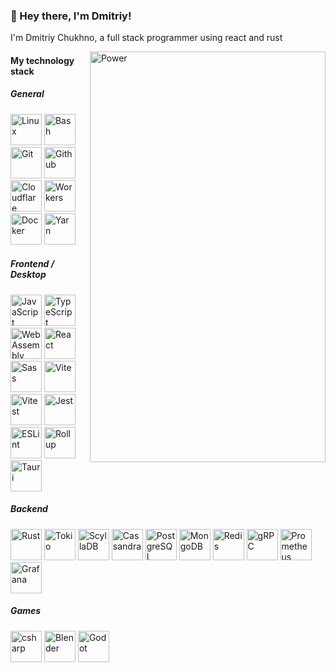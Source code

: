 <h3>💜 Hey there, I'm Dmitriy!</h3>
I'm Dmitriy Chukhno, a full stack programmer using react and rust

<a href="https://www.dmitr1sdae.com"><img align="right" width="377px" height="657px" src="https://github.com/user-attachments/assets/5c7a7a81-c78c-4633-aab6-9866ec2be7e5" alt="Power"></a>

<div align="left">
  <h4>My technology stack</h4>
  <h5>General</h5>
  <div>
    <a href="https://www.kernel.org"><img width="50px" src="https://github.com/dmitr1sdae/dmitr1sdae/assets/169852179/e8d832e7-88f2-413e-b408-6b7ce6df1c92" alt="Linux" /></a>
    <a href="https://www.gnu.org/software/bash"><img width="50px" src="https://github.com/dmitr1sdae/dmitr1sdae/assets/169852179/9abea7b7-8cba-4539-875e-0f87f0d73fc6" alt="Bash" /></a>
    <a href="https://git-scm.com"><img width="50px" src="https://github.com/dmitr1sdae/dmitr1sdae/assets/169852179/4285a399-55b0-4621-8715-18b041d9212c" alt="Git" /></a>
    <a href="https://github.com"><img width="50px" src="https://github.com/dmitr1sdae/dmitr1sdae/assets/169852179/f8222df2-091f-4ee3-83da-d264001a0eb4" alt="Github" /></a>
    <a href="https://www.cloudflare.com"><img width="50px" src="https://github.com/dmitr1sdae/dmitr1sdae/assets/169852179/db380d93-686c-4f1b-83f1-803247575a89" alt="Cloudflare" /></a>
    <a href="https://workers.cloudflare.com"><img width="50px" src="https://github.com/dmitr1sdae/dmitr1sdae/assets/169852179/b31113b2-15e0-445d-aae0-3caa00090873" alt="Workers" /></a>
    <a href="https://www.docker.com"><img width="50px" src="https://github.com/dmitr1sdae/dmitr1sdae/assets/169852179/f5c3aa94-0943-4dc9-a73f-c8cf57cdac14" alt="Docker" /></a>
    <a href="https://yarnpkg.com"><img width="50px" src="https://github.com/dmitr1sdae/dmitr1sdae/assets/169852179/19115a6e-ebf1-4135-9905-96cbd1e544d5" alt="Yarn" /></a>
  </div>
  
  <h5>Frontend / Desktop</h5>
  <div>
    <a href="https://developer.mozilla.org/docs/Web/JavaScript"><img width="50px" src="https://github.com/dmitr1sdae/dmitr1sdae/assets/169852179/8e11b083-60ea-47d6-b7c7-74e7029ed820" alt="JavaScript" /></a>
    <a href="https://www.typescriptlang.org"><img width="50px" src="https://github.com/dmitr1sdae/dmitr1sdae/assets/169852179/d391c887-0e78-4c6c-9df4-13867500a4ae" alt="TypeScript" /></a>
    <a href="https://webassembly.org"><img width="50px" src="https://github.com/dmitr1sdae/dmitr1sdae/assets/169852179/70659b97-2c70-4094-980a-a8e509a1dee3" alt="WebAssembly" /></a>
    <a href="https://react.dev"><img width="50px" src="https://github.com/dmitr1sdae/dmitr1sdae/assets/169852179/d510663c-d20a-4621-8854-9a8c5a46d2ca" alt="React" /></a>
    <a href="https://sass-lang.com"><img width="50px" src="https://github.com/dmitr1sdae/dmitr1sdae/assets/169852179/ed5375ad-1327-408f-9c31-261b44b81b07" alt="Sass" /></a>
    <a href="https://vitejs.dev"><img width="50px" src="https://github.com/dmitr1sdae/dmitr1sdae/assets/169852179/cb89474e-2cf7-4974-a6d1-52fc72377d8b" alt="Vite" /></a>
    <a href="https://vitest.dev"><img width="50px" src="https://github.com/dmitr1sdae/dmitr1sdae/assets/169852179/3265343e-8e29-4d68-a00b-331f5f2f3cad" alt="Vitest" /></a>
    <a href="https://jestjs.io"><img width="50px" src="https://github.com/dmitr1sdae/dmitr1sdae/assets/169852179/34263e6f-0918-4bf2-a145-f689ebd64f2d" alt="Jest" /></a>
    <a href="https://eslint.org"><img width="50px" src="https://github.com/dmitr1sdae/dmitr1sdae/assets/169852179/e9ed7b61-6f14-4513-a153-ffb1fc50410f" alt="ESLint" /></a>
    <a href="https://rollupjs.org"><img width="50px" src="https://github.com/dmitr1sdae/dmitr1sdae/assets/169852179/1a3f2a7a-7537-48ad-86bc-ab289fda4327" alt="Rollup" /></a>
    <a href="https://tauri.app"><img width="50px" src="https://github.com/dmitr1sdae/dmitr1sdae/assets/169852179/95909064-fbba-4cf2-ba42-4e32e791767c" alt="Tauri" /></a>
  </div>
  
  <h5>Backend</h5>
  <div>
    <a href="https://www.rust-lang.org"><img width="50px" src="https://github.com/dmitr1sdae/dmitr1sdae/assets/169852179/cc18bcb0-5b5a-420b-8740-ad92f99d0bc6" alt="Rust" /></a>
    <a href="https://tokio.rs"><img width="50px" src="https://github.com/dmitr1sdae/dmitr1sdae/assets/169852179/174dbc63-6a74-44a7-809d-9d18be5dab5d" alt="Tokio" /></a>
    <a href="https://www.scylladb.com"><img width="50px" src="https://github.com/dmitr1sdae/dmitr1sdae/assets/169852179/5ea499ee-106c-446b-8c66-cf693431d7ca" alt="ScyllaDB" /></a>
    <a href="https://cassandra.apache.org"><img width="50px" src="https://github.com/dmitr1sdae/dmitr1sdae/assets/169852179/df52df73-ae7b-42bc-860f-24b227815ede" alt="Cassandra" /></a>
    <a href="https://www.postgresql.org"><img width="50px" src="https://github.com/dmitr1sdae/dmitr1sdae/assets/169852179/8ab32733-dac3-4b59-8992-87580973b0f2" alt="PostgreSQL" /></a>
    <a href="https://www.mongodb.com"><img width="50px" src="https://github.com/dmitr1sdae/dmitr1sdae/assets/169852179/32877780-e2c5-4832-bced-5e376bd152a3" alt="MongoDB" /></a>
    <a href="https://redis.io"><img width="50px" src="https://github.com/dmitr1sdae/dmitr1sdae/assets/169852179/d694b830-f656-402a-93bc-6b7950225054" alt="Redis" /></a>
    <a href="https://grpc.io"><img width="50px" src="https://github.com/dmitr1sdae/dmitr1sdae/assets/169852179/d2af4930-0df8-4a3b-84fc-3347cdff5887" alt="gRPC" /></a>
    <a href="https://prometheus.io"><img width="50px" src="https://github.com/dmitr1sdae/dmitr1sdae/assets/169852179/df45c8c9-c703-4e0e-9a9c-1df2e29b7c4e" alt="Prometheus" /></a>
    <a href="https://grafana.com"><img width="50px" src="https://github.com/dmitr1sdae/dmitr1sdae/assets/169852179/dfaf878c-0fef-4119-b461-cd49aaf4e101" alt="Grafana" /></a>
  </div>
  
  <h5>Games</h5>
    <a href="https://learn.microsoft.com/en-us/dotnet/csharp"><img width="50px" src="https://github.com/dmitr1sdae/dmitr1sdae/assets/169852179/8f03766b-43a7-4e91-99c1-a894b445c018" alt="csharp" /></a>
    <a href="https://www.blender.org"><img width="50px" src="https://github.com/dmitr1sdae/dmitr1sdae/assets/169852179/67d5f6b2-7b77-4ea6-a5c2-e634040e0e17" alt="Blender" /></a>
    <a href="https://godotengine.org"><img width="50px" src="https://github.com/dmitr1sdae/dmitr1sdae/assets/169852179/94aa1a02-0698-452d-90e7-810bc6cb0ea9" alt="Godot" /></a>
  </div>
</div>
